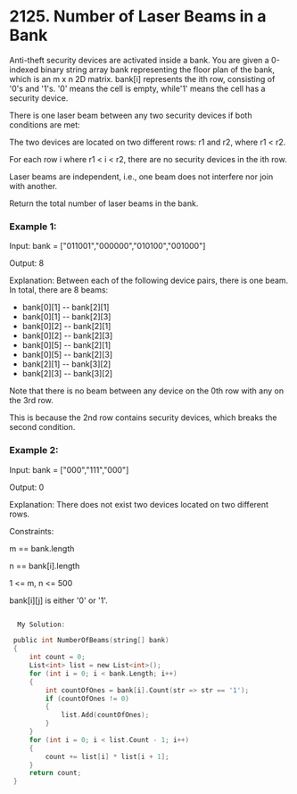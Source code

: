 # 2125. Number of Laser Beams in a Bank
Anti-theft security devices are activated inside a bank. You are given a 0-indexed binary string array bank representing the floor plan of the bank, which is an m x n 2D matrix. bank[i] represents the ith row, consisting of '0's and '1's. '0' means the cell is empty, while'1' means the cell has a security device.

There is one laser beam between any two security devices if both conditions are met:

The two devices are located on two different rows: r1 and r2, where r1 < r2.

For each row i where r1 < i < r2, there are no security devices in the ith row.

Laser beams are independent, i.e., one beam does not interfere nor join with another.

Return the total number of laser beams in the bank.

 

### Example 1:

Input: bank = ["011001","000000","010100","001000"]

Output: 8

Explanation: Between each of the following device pairs, there is one beam. In total, there are 8 beams:

 * bank[0][1] -- bank[2][1]
 * bank[0][1] -- bank[2][3]
 * bank[0][2] -- bank[2][1]
 * bank[0][2] -- bank[2][3]
 * bank[0][5] -- bank[2][1]
 * bank[0][5] -- bank[2][3]
 * bank[2][1] -- bank[3][2]
 * bank[2][3] -- bank[3][2]

Note that there is no beam between any device on the 0th row with any on the 3rd row.

This is because the 2nd row contains security devices, which breaks the second condition.
### Example 2:

Input: bank = ["000","111","000"]

Output: 0

Explanation: There does not exist two devices located on two different rows.
 

Constraints:

m == bank.length

n == bank[i].length

1 <= m, n <= 500

bank[i][j] is either '0' or '1'.


```c sharp

  My Solution:

 public int NumberOfBeams(string[] bank)
 {
     int count = 0;
     List<int> list = new List<int>();
     for (int i = 0; i < bank.Length; i++)
     {
         int countOfOnes = bank[i].Count(str => str == '1');
         if (countOfOnes != 0)
         {
             list.Add(countOfOnes);
         }
     }
     for (int i = 0; i < list.Count - 1; i++)
     {
         count += list[i] * list[i + 1];
     }
     return count;
 }

```
